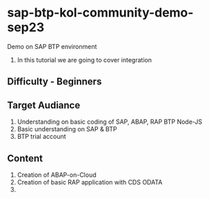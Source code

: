 # sap-btp-kol-community-demo-sep23
Demo on SAP BTP environment
1. In this tutorial we are going to cover integration 


## Difficulty - Beginners

## Target Audiance
1. Understanding on basic coding of SAP, ABAP, RAP BTP Node-JS
2. Basic understanding on SAP & BTP
4. BTP trial account

## Content
1. Creation of ABAP-on-Cloud 
2. Creation of basic RAP application with CDS ODATA 
3. 

